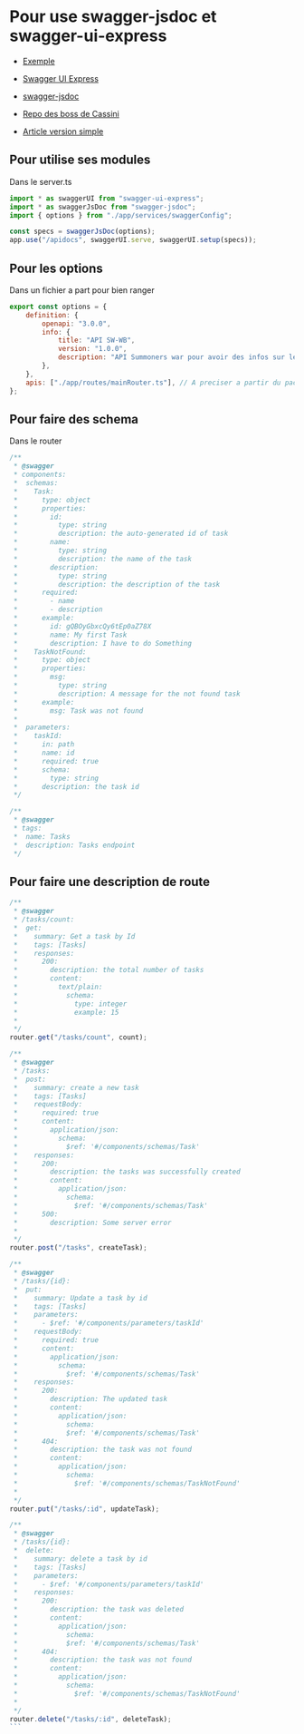 # Pour use swagger-jsdoc et swagger-ui-express

- [Exemple](https://github.com/FaztWeb/typescript-swagger-lowdb)

- [Swagger UI Express](https://www.npmjs.com/package/swagger-ui-express)

- [swagger-jsdoc](https://www.npmjs.com/package/swagger-jsdoc)

- [Repo des boss de Cassini](https://github.com/Megafredo/swagger-docs)

- [Article version simple](https://dev.to/kabartolo/how-to-document-an-express-api-with-swagger-ui-and-jsdoc-50do)

## Pour utilise ses modules

Dans le server.ts

```js
import * as swaggerUI from "swagger-ui-express";
import * as swaggerJsDoc from "swagger-jsdoc";
import { options } from "./app/services/swaggerConfig";

const specs = swaggerJsDoc(options);
app.use("/apidocs", swaggerUI.serve, swaggerUI.setup(specs));
```

## Pour les options

Dans un fichier a part pour bien ranger

```js
export const options = {
    definition: {
        openapi: "3.0.0",
        info: {
            title: "API SW-WB",
            version: "1.0.0",
            description: "API Summoners war pour avoir des infos sur le World Boss",
        },
    },
    apis: ["./app/routes/mainRouter.ts"], // A preciser a partir du package.json
};
```

## Pour faire des schema

Dans le router

```js
/**
 * @swagger
 * components:
 *  schemas:
 *    Task:
 *      type: object
 *      properties:
 *        id:
 *          type: string
 *          description: the auto-generated id of task
 *        name:
 *          type: string
 *          description: the name of the task
 *        description:
 *          type: string
 *          description: the description of the task
 *      required:
 *        - name
 *        - description
 *      example:
 *        id: gQBOyGbxcQy6tEp0aZ78X
 *        name: My first Task
 *        description: I have to do Something
 *    TaskNotFound:
 *      type: object
 *      properties:
 *        msg:
 *          type: string
 *          description: A message for the not found task
 *      example:
 *        msg: Task was not found
 *
 *  parameters:
 *    taskId:
 *      in: path
 *      name: id
 *      required: true
 *      schema:
 *        type: string
 *      description: the task id
 */

/**
 * @swagger
 * tags:
 *  name: Tasks
 *  description: Tasks endpoint
 */
```

## Pour faire une description de route

````js
/**
 * @swagger
 * /tasks/count:
 *  get:
 *    summary: Get a task by Id
 *    tags: [Tasks]
 *    responses:
 *      200:
 *        description: the total number of tasks
 *        content:
 *          text/plain:
 *            schema:
 *              type: integer
 *              example: 15
 *
 */
router.get("/tasks/count", count);

/**
 * @swagger
 * /tasks:
 *  post:
 *    summary: create a new task
 *    tags: [Tasks]
 *    requestBody:
 *      required: true
 *      content:
 *        application/json:
 *          schema:
 *            $ref: '#/components/schemas/Task'
 *    responses:
 *      200:
 *        description: the tasks was successfully created
 *        content:
 *          application/json:
 *            schema:
 *              $ref: '#/components/schemas/Task'
 *      500:
 *        description: Some server error
 *
 */
router.post("/tasks", createTask);

/**
 * @swagger
 * /tasks/{id}:
 *  put:
 *    summary: Update a task by id
 *    tags: [Tasks]
 *    parameters:
 *      - $ref: '#/components/parameters/taskId'
 *    requestBody:
 *      required: true
 *      content:
 *        application/json:
 *          schema:
 *            $ref: '#/components/schemas/Task'
 *    responses:
 *      200:
 *        description: The updated task 
 *        content:
 *          application/json:
 *            schema:
 *            $ref: '#/components/schemas/Task'
 *      404:
 *        description: the task was not found
 *        content:
 *          application/json:
 *            schema:
 *              $ref: '#/components/schemas/TaskNotFound'
 *
 */
router.put("/tasks/:id", updateTask);

/**
 * @swagger
 * /tasks/{id}:
 *  delete:
 *    summary: delete a task by id
 *    tags: [Tasks]
 *    parameters:
 *      - $ref: '#/components/parameters/taskId'
 *    responses:
 *      200:
 *        description: the task was deleted
 *        content:
 *          application/json:
 *            schema:
 *            $ref: '#/components/schemas/Task'
 *      404:
 *        description: the task was not found
 *        content:
 *          application/json:
 *            schema:
 *              $ref: '#/components/schemas/TaskNotFound'
 *
 */
router.delete("/tasks/:id", deleteTask);
```
